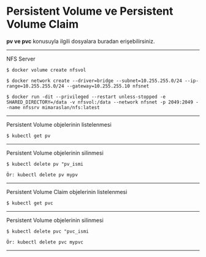 # Persistent Volume ve Persistent Volume Claim
**pv ve pvc** konusuyla ilgili dosyalara buradan erişebilirsiniz.

***
NFS Server 
```
$ docker volume create nfsvol

$ docker network create --driver=bridge --subnet=10.255.255.0/24 --ip-range=10.255.255.0/24 --gateway=10.255.255.10 nfsnet

$ docker run -dit --privileged --restart unless-stopped -e SHARED_DIRECTORY=/data -v nfsvol:/data --network nfsnet -p 2049:2049 --name nfssrv mimaraslan/nfs:latest

```
***
Persistent Volume objelerinin listelenmesi

```
$ kubectl get pv
```
***
Persistent Volume objelerinin silinmesi

```
$ kubectl delete pv "pv_ismi

Ör: kubectl delete pv mypv
```
***
Persistent Volume Claim objelerinin listelenmesi

```
$ kubectl get pvc
```
***
Persistent Volume objelerinin silinmesi

```
$ kubectl delete pvc "pvc_ismi

Ör: kubectl delete pvc mypvc
```
***